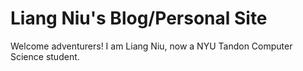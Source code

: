 # Liang Niu's Blog/Personal Site
Welcome adventurers!
I am Liang Niu, now a NYU Tandon Computer Science student.
